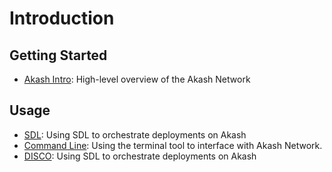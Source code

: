 # Introduction

## Getting Started

* [Akash Intro](overview/overview.md): High-level overview of the Akash Network

## Usage

* [SDL](usage/sdl.md): Using SDL to orchestrate deployments on Akash
* [Command Line](usage/cli/): Using the terminal tool to interface with Akash Network.
* [DISCO](https://github.com/ovrclk/disco): Using SDL to orchestrate deployments on Akash

